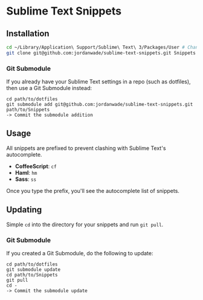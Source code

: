 Sublime Text Snippets
=====================

Installation
------------

```bash
cd ~/Library/Application\ Support/Sublime\ Text\ 3/Packages/User # Change path if you're using Sublime Text 2
git clone git@github.com:jordanwade/sublime-text-snippets.git Snippets
```

### Git Submodule

If you already have your Sublime Text settings in a repo (such as dotfiles), then use a Git Submodule instead:

```
cd path/to/dotfiles
git submodule add git@github.com:jordanwade/sublime-text-snippets.git path/to/Snippets
-> Commit the submodule addition
```

Usage
-----

All snippets are prefixed to prevent clashing with Sublime Text's autocomplete.

- **CoffeeScript**: `cf`
- **Haml**: `hm`
- **Sass**: `ss`

Once you type the prefix, you'll see the autocomplete list of snippets.

Updating
--------

Simple `cd` into the directory for your snippets and run `git pull`.

### Git Submodule

If you created a Git Submodule, do the following to update:

```
cd path/to/dotfiles
git submodule update
cd path/to/Snippets
git pull
cd -
-> Commit the submodule update
```
